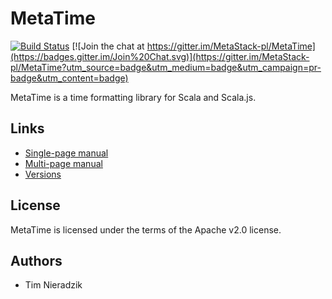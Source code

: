# MetaTime
[![Build Status](https://travis-ci.org/MetaStack-pl/MetaTime.svg)](https://travis-ci.org/MetaStack-pl/MetaTime)
[![Join the chat at https://gitter.im/MetaStack-pl/MetaTime](https://badges.gitter.im/Join%20Chat.svg)](https://gitter.im/MetaStack-pl/MetaTime?utm_source=badge&utm_medium=badge&utm_campaign=pr-badge&utm_content=badge)

MetaTime is a time formatting library for Scala and Scala.js.

## Links
* [Single-page manual](http://metastack.pl/metatime/latest.html)
* [Multi-page manual](http://metastack.pl/metatime/latest/index.html)
* [Versions](http://search.maven.org/#search%7Cgav%7C1%7Cg%3A%22pl.metastack%22%20AND%20a%3A%22metatime_2.11%22)

## License
MetaTime is licensed under the terms of the Apache v2.0 license.

## Authors
* Tim Nieradzik
